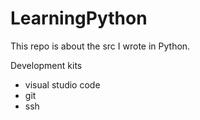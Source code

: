 # LearningPython
This repo is about the src I wrote in Python.

Development kits
- visual studio code
- git
- ssh
